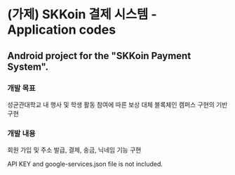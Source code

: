 # (가제) SKKoin 결제 시스템 - Application codes
## Android project for the "SKKoin Payment System".
### 개발 목표
성균관대학교 내 행사 및 학생 활동 참여에 따른 보상 대체
블록체인 캠퍼스 구현의 기반 구현

### 개발 내용
회원 가입 및 주소 발급, 결제, 송금, 닉네임 기능 구현


API KEY and google-services.json file is not included.
